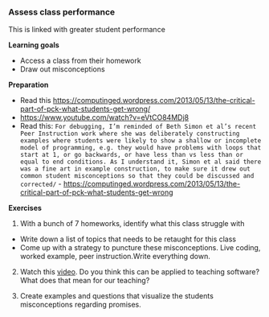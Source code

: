 ### Assess class performance
This is linked with greater student performance

**Learning goals**
- Access a class from their homework
- Draw out misconceptions

**Preparation**
- Read this https://computinged.wordpress.com/2013/05/13/the-critical-part-of-pck-what-students-get-wrong/
- https://www.youtube.com/watch?v=eVtCO84MDj8 
- Read this: `For debugging, I’m reminded of Beth Simon et al’s recent Peer Instruction work where she was deliberately constructing examples where students were likely to show a shallow or incomplete model of programming, e.g. they would have problems with loops that start at 1, or go backwards, or have less than vs less than or equal to end conditions. As I understand it, Simon et al said there was a fine art in example construction, to make sure it drew out common student misconceptions so that they could be discussed and corrected/` - https://computinged.wordpress.com/2013/05/13/the-critical-part-of-pck-what-students-get-wrong


**Exercises**
1. With a bunch of 7 homeworks, identify what this class struggle with
 - Write down a list of topics that needs to be retaught for this class
 - Come up with a strategy to puncture these misconceptions. Live coding, worked example, peer instruction.Write everything down.

2. Watch this [video](https://www.youtube.com/watch?v=eVtCO84MDj8). Do you think this can be applied to teaching software? What does that mean for our teaching? 
 
3. Create examples and questions that visualize the students misconceptions regarding promises.
